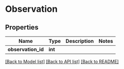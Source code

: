 # Observation

## Properties
Name | Type | Description | Notes
------------ | ------------- | ------------- | -------------
**observation_id** | **int** |  | 

[[Back to Model list]](../README.md#documentation-for-models) [[Back to API list]](../README.md#documentation-for-api-endpoints) [[Back to README]](../README.md)

